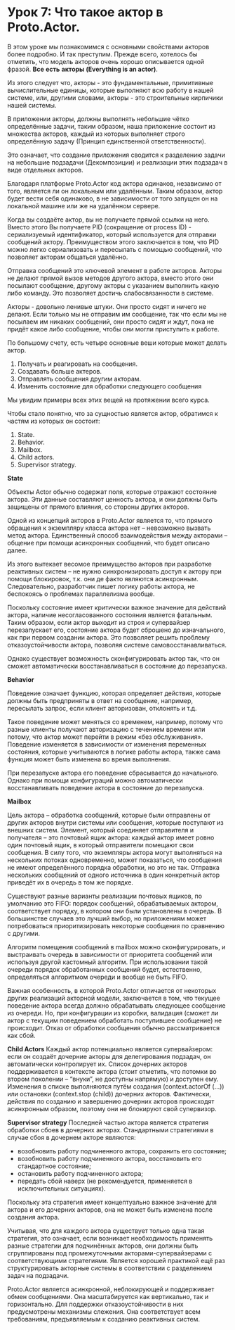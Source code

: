 # Урок 7: Что такое актор в Proto.Actor.

В этом уроке мы познакомимся с основными свойствами акторов более подробно. И так преступим. Прежде всего, хотелось бы отметить, что модель акторов очень хорошо описывается одной фразой. **Все** **есть** **акторы** **(Everything is an actor)**.

Из этого следует что, акторы - это фундаментальные, примитивные вычислительные единицы, которые выполняют всю работу в нашей системе, или, другими словами, акторы - это строительные кирпичики нашей системы.

В приложении акторы, должны выполнять небольшие чётко определённые задачи, таким образом, наша приложение состоит из множества акторов, каждый из которых выполняет строго определённую задачу (Принцип единственной ответственности). 

Это означает, что создание приложения сводится к разделению задачи на небольшие подзадачи (Декомпозиции) и реализации этих подзадач в виде отдельных акторов.

Благодаря платформе Proto.Actor код актора одинаков, независимо от того, является ли он локальным или удалённым. Таким образом, актор будет вести себя одинаково, в не зависимости от того запущен он на локальной машине или же на удалённом сервере. 

Когда вы создаёте актор, вы не получаете прямой ссылки на него. Вместо этого Вы получаете PID (сокращение от process ID) - сериализуемый идентификатор, который используется для отправки сообщений актору. Преимуществом этого заключается в том, что PID можно легко сериализовать и пересылать с помощью сообщений, что позволяет акторам общаться удалённо.

Отправка сообщений это ключевой элемент в работе акторов. Акторы не делают прямой вызов методов другого актора, вместо этого они посылают сообщение, другому акторы с указанием выполнить какую либо команду. Это позволяет достичь слабосвязанности в системе.

Акторы - довольно ленивые штуки. Они просто сидят и ничего не делают. Если только мы не отправим им сообщение, так что если мы не посылаем им никаких сообщений, они просто сидят и ждут, пока не придёт какое либо сообщение, чтобы они могли приступить к работе.

По большому счету, есть четыре основные веши которые может делать актор. 

1. Получать и реагировать на сообщения.
2. Создавать больше актеров.
3. Отправлять сообщения другим акторам.
4. Изменить состояние для обработки следующего сообщения

Мы увидим примеры всех этих вещей на протяжении всего курса. 

Чтобы стало понятно, что за сущностью является актор, обратимся к частям из которых он состоит:

1. State.
2. Behavior.
3. Mailbox.
4. Child actors.
5. Supervisor strategy.

**State**

Объекты Actor обычно содержат поля, которые отражают состояние актора. Эти данные составляют ценность актора, и они должны быть защищены от прямого влияния, со стороны других акторов.

Одной из концепций акторов в Proto.Actor является то, что прямого обращения к экземпляру класса актора нет – невозможно вызвать метод актора. Единственный способ взаимодействия между акторами – общение при помощи асинхронных сообщений, что будет описано далее.

Из этого вытекает весомое преимущество акторов при разработке реактивных систем – не нужно синхронизировать доступ к актору при помощи блокировок, т.к. они де факто являются асинхронным. Следовательно, разработчик пишет логику работы актора, не беспокоясь о проблемах параллелизма вообще.

Поскольку состояние имеет критически важное значение для действий актора, наличие несогласованного состояния является фатальным. Таким образом, если актор выходит из строя и супервайзер перезапускает его, состояние актора будет сброшено до изначального, как при первом создании актора. Это позволяет решить проблему отказоустойчивости актора, позволяя системе самовосстанавливаться.

Однако существует возможность сконфигурировать актор так, что он сможет автоматически восстанавливаться в состояние до перезапуска.

**Behavior**

Поведение означает функцию, которая определяет действия, которые должны быть предприняты в ответ на сообщение, например, пересылать запрос, если клиент авторизован, отклонять и т.д.

Такое поведение может меняться со временем, например, потому что разные клиенты получают авторизацию с течением времени или потому, что актор может перейти в режим «без обслуживания». Поведение изменяется в зависимости от изменения переменных состояния, которые учитываются в логике работы актора, также сама функция может быть изменена во время выполнения.

При перезапуске актора его поведение сбрасывается до начального. Однако при помощи конфигураций можно автоматически восстанавливать поведение актора в состояние до перезапуска.

**Mailbox**

Цель актора – обработка сообщений, которые были отправлены от других акторов внутри системы или сообщения, которые поступают из внешних систем. Элемент, который соединяет отправителя и получателя – это почтовый ящик актора: каждый актор имеет ровно один почтовый ящик, в который отправители помещают свои сообщения. В силу того, что экземпляры актора могут выполняться на нескольких потоках одновременно, может показаться, что сообщения не имеют определённого порядка обработки, но это не так. Отправка нескольких сообщений от одного источника в один конкретный актор приведёт их в очередь в том же порядке.

Существуют разные варианты реализации почтовых ящиков, по умолчанию это FIFO: порядок сообщений, обрабатываемых актором, соответствует порядку, в котором они были установлены в очередь. В большинстве случаев это лучший выбор, но приложениям может потребоваться приоритизировать некоторые сообщения по сравнению с другими.

Алгоритм помещения сообщений в mailbox можно сконфигурировать, и выстраивать очередь в зависимости от приоритета сообщений или используя другой кастомный алгоритм. При использовании такой очереди порядок обработанных сообщений будет, естественно, определяться алгоритмом очереди и вообще не быть FIFO.

Важная особенность, в которой Proto.Actor отличается от некоторых других реализаций акторной модели, заключается в том, что текущее поведение актора всегда должно обрабатывать следующее сообщение из очереди. Но, при конфигурации из коробки, валидация (сможет ли актор с текущим поведением обработать поступившее сообщение) не происходит. Отказ от обработки сообщения обычно рассматривается как сбой.

**Child Actors**
Каждый актор потенциально является супервайзером: если он создаёт дочерние акторы для делегирования подзадач, он автоматически контролирует их. Список дочерних акторов поддерживается в контексте актора (стоит отметить, что потомки во втором поколении – “внуки”, не доступны напрямую) и доступен ему. Изменения в списке выполняются путём создания (context.actorOf (…)) или остановки (context.stop (child)) дочерних акторов. Фактически, действия по созданию и завершению дочерних акторов происходят асинхронным образом, поэтому они не блокируют свой супервизор.

**Supervisor strategy**
Последней частью актора является стратегия обработки сбоев в дочерних акторах. Стандартными стратегиями в случае сбоя в дочернем акторе являются:

- возобновить работу подчиненного актора, сохранить его состояние;
- возобновить работу подчиненного актора, восстановить его стандартное состояние;
- остановить работу подчиненного актора;
- передать сбой наверх (не рекомендуется, применяется в исключительных ситуациях).

Поскольку эта стратегия имеет концептуально важное значение для актора и его дочерних акторов, она не может быть изменена после создания актора.

Учитывая, что для каждого актора существует только одна такая стратегия, это означает, если возникает необходимость применять разные стратегии для подчинённых акторов, они должны быть сгруппированы под промежуточными акторами-супервайзерами с соответствующими стратегиями. Является хорошей практикой ещё раз структурировать акторные системы в соответствии с разделением задач на подзадачи.

Proto.Actor является асинхронной, неблокирующей и поддерживает обмен сообщениями. Она масштабируется как вертикально, так и горизонтально. Для поддержки отказоустойчивости в них предусмотрены механизмы слежения. Она соответствует всем требованиям, предъявляемым к созданию реактивных систем.